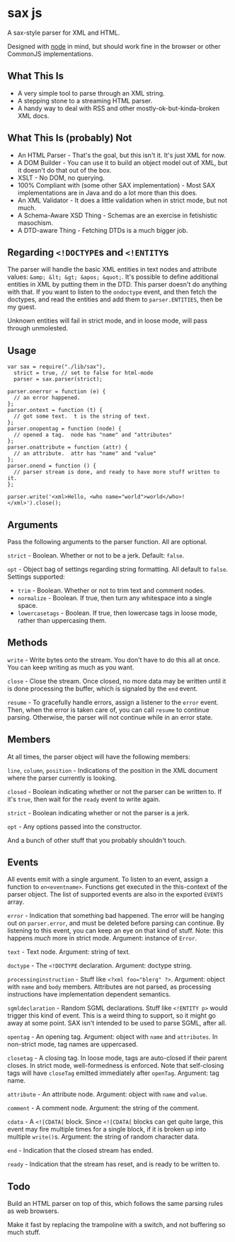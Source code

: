 # sax js

A sax-style parser for XML and HTML.

Designed with [node](http://nodejs.org/) in mind, but should work fine in the
browser or other CommonJS implementations.

## What This Is

* A very simple tool to parse through an XML string.
* A stepping stone to a streaming HTML parser.
* A handy way to deal with RSS and other mostly-ok-but-kinda-broken XML docs.

## What This Is (probably) Not

* An HTML Parser - That's the goal, but this isn't it.  It's just XML for now.
* A DOM Builder - You can use it to build an object model out of XML, but it doesn't
  do that out of the box.
* XSLT - No DOM, no querying.
* 100% Compliant with (some other SAX implementation) - Most SAX implementations are
  in Java and do a lot more than this does.
* An XML Validator - It does a little validation when in strict mode, but not much.
* A Schema-Aware XSD Thing - Schemas are an exercise in fetishistic masochism.
* A DTD-aware Thing - Fetching DTDs is a much bigger job.

## Regarding `<!DOCTYPE`s and `<!ENTITY`s

The parser will handle the basic XML entities in text nodes and attribute values:
`&amp; &lt; &gt; &apos; &quot;`.  It's possible to define additional entities in XML
by putting them in the DTD.  This parser doesn't do anything with that.  If you want
to listen to the `ondoctype` event, and then fetch the doctypes, and read the entities
and add them to `parser.ENTITIES`, then be my guest.

Unknown entities will fail in strict mode, and in loose mode, will pass through unmolested.

## Usage

    var sax = require("./lib/sax"),
      strict = true, // set to false for html-mode
      parser = sax.parser(strict);
    
    parser.onerror = function (e) {
      // an error happened. 
    };
    parser.ontext = function (t) {
      // got some text.  t is the string of text.
    };
    parser.onopentag = function (node) {
      // opened a tag.  node has "name" and "attributes"
    };
    parser.onattribute = function (attr) {
      // an attribute.  attr has "name" and "value"
    };
    parser.onend = function () {
      // parser stream is done, and ready to have more stuff written to it.
    };
    
    parser.write('<xml>Hello, <who name="world">world</who>!</xml>').close();

## Arguments

Pass the following arguments to the parser function.  All are optional.

`strict` - Boolean. Whether or not to be a jerk. Default: `false`.

`opt` - Object bag of settings regarding string formatting.  All default to `false`.
Settings supported:

* `trim` - Boolean. Whether or not to trim text and comment nodes.
* `normalize` - Boolean. If true, then turn any whitespace into a single space.
* `lowercasetags` - Boolean. If true, then lowercase tags in loose mode, rather
  than uppercasing them.

## Methods

`write` - Write bytes onto the stream. You don't have to do this all at once. You
can keep writing as much as you want.

`close` - Close the stream. Once closed, no more data may be written until it is
done processing the buffer, which is signaled by the `end` event.

`resume` - To gracefully handle errors, assign a listener to the `error` event. Then,
when the error is taken care of, you can call `resume` to continue parsing.  Otherwise,
the parser will not continue while in an error state.

## Members

At all times, the parser object will have the following members:

`line`, `column`, `position` - Indications of the position in the XML document where
the parser currently is looking.

`closed` - Boolean indicating whether or not the parser can be written to.  If it's 
`true`, then wait for the `ready` event to write again.

`strict` - Boolean indicating whether or not the parser is a jerk.

`opt` - Any options passed into the constructor.

And a bunch of other stuff that you probably shouldn't touch.

## Events

All events emit with a single argument. To listen to an event, assign a function to
`on<eventname>`. Functions get executed in the this-context of the parser object.
The list of supported events are also in the exported `EVENTS` array.

`error` - Indication that something bad happened. The error will be hanging out on
`parser.error`, and must be deleted before parsing can continue. By listening to
this event, you can keep an eye on that kind of stuff. Note: this happens *much*
more in strict mode. Argument: instance of `Error`.

`text` - Text node. Argument: string of text.

`doctype` - The `<!DOCTYPE` declaration. Argument: doctype string.

`processinginstruction` - Stuff like `<?xml foo="blerg" ?>`. Argument: object with
`name` and `body` members. Attributes are not parsed, as processing instructions
have implementation dependent semantics.

`sgmldeclaration` - Random SGML declarations.  Stuff like `<!ENTITY p>` would trigger
this kind of event.  This is a weird thing to support, so it might go away at some
point.  SAX isn't intended to be used to parse SGML, after all.

`opentag` - An opening tag. Argument: object with `name` and `attributes`. In
non-strict mode, tag names are uppercased.

`closetag` - A closing tag. In loose mode, tags are auto-closed if their parent
closes. In strict mode, well-formedness is enforced.  Note that self-closing tags
will have `closeTag` emitted immediately after `openTag`.  Argument: tag name.

`attribute` - An attribute node.  Argument: object with `name` and `value`.

`comment` - A comment node.  Argument: the string of the comment.

`cdata` - A `<![CDATA[` block.  Since `<![CDATA[` blocks can get quite large, this event
may fire multiple times for a single block, if it is broken up into multiple `write()`s.
Argument: the string of random character data.

`end` - Indication that the closed stream has ended.

`ready` - Indication that the stream has reset, and is ready to be written to.

## Todo

Build an HTML parser on top of this, which follows the same parsing rules as web browsers.

Make it fast by replacing the trampoline with a switch, and not buffering so much
stuff.